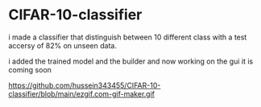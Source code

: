 # CIFAR-10-classifier
i made a classifier that distinguish between 10 different class with a test accersy of 82% on unseen data.

i added the trained model and the builder and now working on the gui it is coming soon

https://github.com/hussein343455/CIFAR-10-classifier/blob/main/ezgif.com-gif-maker.gif
